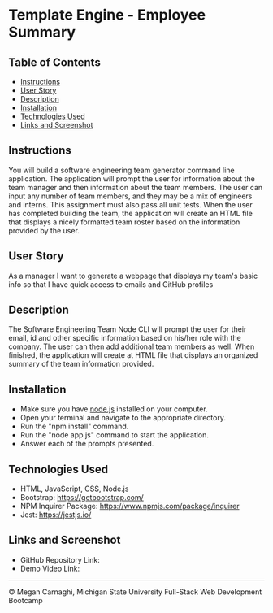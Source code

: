 # Template Engine - Employee Summary

## Table of Contents
* [Instructions](#instructions)
* [User Story](#user-story)
* [Description](#description)
* [Installation](#installation)
* [Technologies Used](#technologies-used)
* [Links and Screenshot](#links-and-screenshot)


## Instructions
You will build a software engineering team generator command line application. The application will prompt the user for information about the team manager and then information about the team members. The user can input any number of team members, and they may be a mix of engineers and interns. This assignment must also pass all unit tests. When the user has completed building the team, the application will create an HTML file that displays a nicely formatted team roster based on the information provided by the user.

## User Story
As a manager
I want to generate a webpage that displays my team's basic info
so that I have quick access to emails and GitHub profiles

## Description
The Software Engineering Team Node CLI will prompt the user for their email, id and other specific information based on his/her role with the company. The user can then add additional team members as well. When finished, the application will create at HTML file that displays an organized summary of the team information provided.

## Installation
* Make sure you have [node.js](https://nodejs.org/en/download/) installed on your computer.
* Open your terminal and navigate to the appropriate directory.
* Run the "npm install" command.
* Run the "node app.js" command to start the application.
* Answer each of the prompts presented.

## Technologies Used
* HTML, JavaScript, CSS, Node.js
* Bootstrap: https://getbootstrap.com/
* NPM Inquirer Package: https://www.npmjs.com/package/inquirer
* Jest: https://jestjs.io/

## Links and Screenshot
* GitHub Repository Link:
* Demo Video Link:






- - -
© Megan Carnaghi, Michigan State University Full-Stack Web Development Bootcamp

